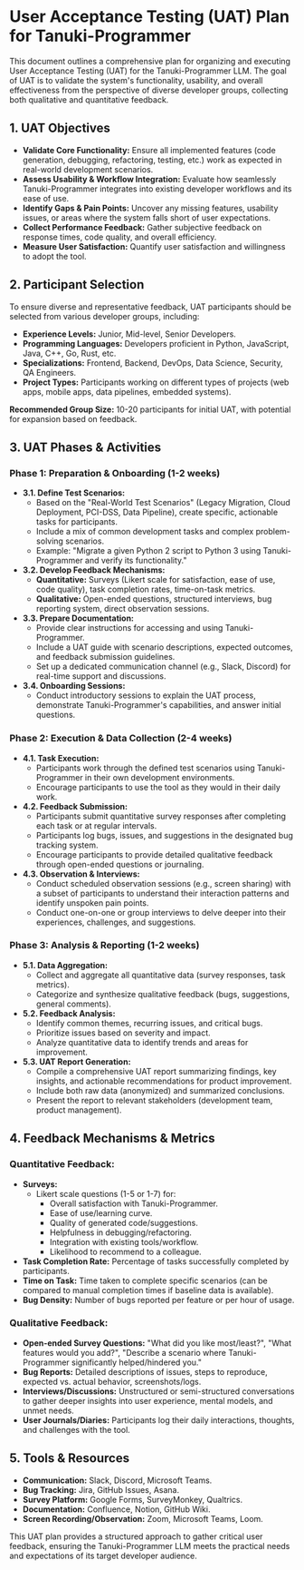 # User Acceptance Testing (UAT) Plan for Tanuki-Programmer

This document outlines a comprehensive plan for organizing and executing User Acceptance Testing (UAT) for the Tanuki-Programmer LLM. The goal of UAT is to validate the system's functionality, usability, and overall effectiveness from the perspective of diverse developer groups, collecting both qualitative and quantitative feedback.

## 1. UAT Objectives

- **Validate Core Functionality:** Ensure all implemented features (code generation, debugging, refactoring, testing, etc.) work as expected in real-world development scenarios.
- **Assess Usability & Workflow Integration:** Evaluate how seamlessly Tanuki-Programmer integrates into existing developer workflows and its ease of use.
- **Identify Gaps & Pain Points:** Uncover any missing features, usability issues, or areas where the system falls short of user expectations.
- **Collect Performance Feedback:** Gather subjective feedback on response times, code quality, and overall efficiency.
- **Measure User Satisfaction:** Quantify user satisfaction and willingness to adopt the tool.

## 2. Participant Selection

To ensure diverse and representative feedback, UAT participants should be selected from various developer groups, including:

- **Experience Levels:** Junior, Mid-level, Senior Developers.
- **Programming Languages:** Developers proficient in Python, JavaScript, Java, C++, Go, Rust, etc.
- **Specializations:** Frontend, Backend, DevOps, Data Science, Security, QA Engineers.
- **Project Types:** Participants working on different types of projects (web apps, mobile apps, data pipelines, embedded systems).

**Recommended Group Size:** 10-20 participants for initial UAT, with potential for expansion based on feedback.

## 3. UAT Phases & Activities

### Phase 1: Preparation & Onboarding (1-2 weeks)

- **3.1. Define Test Scenarios:**
    - Based on the "Real-World Test Scenarios" (Legacy Migration, Cloud Deployment, PCI-DSS, Data Pipeline), create specific, actionable tasks for participants.
    - Include a mix of common development tasks and complex problem-solving scenarios.
    - Example: "Migrate a given Python 2 script to Python 3 using Tanuki-Programmer and verify its functionality."
- **3.2. Develop Feedback Mechanisms:**
    - **Quantitative:** Surveys (Likert scale for satisfaction, ease of use, code quality), task completion rates, time-on-task metrics.
    - **Qualitative:** Open-ended questions, structured interviews, bug reporting system, direct observation sessions.
- **3.3. Prepare Documentation:**
    - Provide clear instructions for accessing and using Tanuki-Programmer.
    - Include a UAT guide with scenario descriptions, expected outcomes, and feedback submission guidelines.
    - Set up a dedicated communication channel (e.g., Slack, Discord) for real-time support and discussions.
- **3.4. Onboarding Sessions:**
    - Conduct introductory sessions to explain the UAT process, demonstrate Tanuki-Programmer's capabilities, and answer initial questions.

### Phase 2: Execution & Data Collection (2-4 weeks)

- **4.1. Task Execution:**
    - Participants work through the defined test scenarios using Tanuki-Programmer in their own development environments.
    - Encourage participants to use the tool as they would in their daily work.
- **4.2. Feedback Submission:**
    - Participants submit quantitative survey responses after completing each task or at regular intervals.
    - Participants log bugs, issues, and suggestions in the designated bug tracking system.
    - Encourage participants to provide detailed qualitative feedback through open-ended questions or journaling.
- **4.3. Observation & Interviews:**
    - Conduct scheduled observation sessions (e.g., screen sharing) with a subset of participants to understand their interaction patterns and identify unspoken pain points.
    - Conduct one-on-one or group interviews to delve deeper into their experiences, challenges, and suggestions.

### Phase 3: Analysis & Reporting (1-2 weeks)

- **5.1. Data Aggregation:**
    - Collect and aggregate all quantitative data (survey responses, task metrics).
    - Categorize and synthesize qualitative feedback (bugs, suggestions, general comments).
- **5.2. Feedback Analysis:**
    - Identify common themes, recurring issues, and critical bugs.
    - Prioritize issues based on severity and impact.
    - Analyze quantitative data to identify trends and areas for improvement.
- **5.3. UAT Report Generation:**
    - Compile a comprehensive UAT report summarizing findings, key insights, and actionable recommendations for product improvement.
    - Include both raw data (anonymized) and summarized conclusions.
    - Present the report to relevant stakeholders (development team, product management).

## 4. Feedback Mechanisms & Metrics

### Quantitative Feedback:

- **Surveys:**
    - Likert scale questions (1-5 or 1-7) for:
        - Overall satisfaction with Tanuki-Programmer.
        - Ease of use/learning curve.
        - Quality of generated code/suggestions.
        - Helpfulness in debugging/refactoring.
        - Integration with existing tools/workflow.
        - Likelihood to recommend to a colleague.
- **Task Completion Rate:** Percentage of tasks successfully completed by participants.
- **Time on Task:** Time taken to complete specific scenarios (can be compared to manual completion times if baseline data is available).
- **Bug Density:** Number of bugs reported per feature or per hour of usage.

### Qualitative Feedback:

- **Open-ended Survey Questions:** "What did you like most/least?", "What features would you add?", "Describe a scenario where Tanuki-Programmer significantly helped/hindered you."
- **Bug Reports:** Detailed descriptions of issues, steps to reproduce, expected vs. actual behavior, screenshots/logs.
- **Interviews/Discussions:** Unstructured or semi-structured conversations to gather deeper insights into user experience, mental models, and unmet needs.
- **User Journals/Diaries:** Participants log their daily interactions, thoughts, and challenges with the tool.

## 5. Tools & Resources

- **Communication:** Slack, Discord, Microsoft Teams.
- **Bug Tracking:** Jira, GitHub Issues, Asana.
- **Survey Platform:** Google Forms, SurveyMonkey, Qualtrics.
- **Documentation:** Confluence, Notion, GitHub Wiki.
- **Screen Recording/Observation:** Zoom, Microsoft Teams, Loom.

This UAT plan provides a structured approach to gather critical user feedback, ensuring the Tanuki-Programmer LLM meets the practical needs and expectations of its target developer audience.
